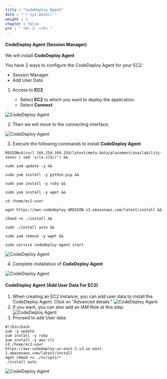 ```yaml
---
title : "CodeDeploy Agent"
date : "`r Sys.Date()`"
weight : 3
chapter : false
pre : " <b> 3. </b> "
---
```


#### CodeDeploy Agent (Session Manager)

We will install **CodeDeploy Agent**

You have 2 ways to configure the CodeDeploy Agent for your EC2:

- Session Manager
- Add User Data

1. Access to **EC2**
    
    - Select **EC2** to which you want to deploy the application.
    - Select **Connect**

![CodeDeploy Agent](/images/3/5.png)

2. Then we will move to the connecting interface.

![CodeDeploy Agent](/images/3/6.png)

3. Execute the following commands to install **CodeDeploy Agent**

```
REGION=$(curl 169.254.169.254/latest/meta-data/placement/availability-zone/ | sed 's/[a-z]$//') &&

sudo yum update -y &&

sudo yum install -y python-pip &&

sudo yum install -y ruby &&

sudo yum install -y wget &&

cd /home/ec2-user

wget https://aws-codedeploy-$REGION.s3.amazonaws.com/latest/install &&

chmod +x ./install &&

sudo ./install auto &&

sudo yum remove -y wget &&

sudo service codedeploy-agent start
```

![CodeDeploy Agent](/images/3/7.png)

4. Complete installation of **CodeDeploy Agent**

![CodeDeploy Agent](/images/3/8.png)

#### CodeDeploy Agent (Add User Data For EC2)

1. When creating an EC2 Instance, you can add user data to install the CodeDeploy Agent. Click on "Advanced details."
![CodeDeploy Agent](/images/3/2.png)
1. If you want, you can also add an IAM Role at this step.
![CodeDeploy Agent](/images/3/3.png)
1. Proceed to add User data.
```
#!/bin/bash
yum -y update
yum install -y ruby
yum install -y aws-cli
cd /home/ec2-user
https://aws-codedeploy-us-east-1.s3.us-east-1.amazonaws.com/latest/install
wget chmod +x ./scripts/*
./install auto
```
![CodeDeploy Agent](/images/3/4.png)
